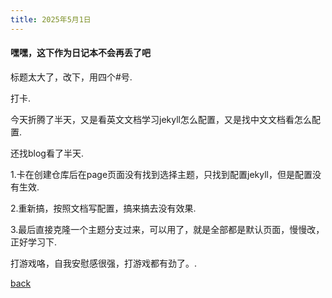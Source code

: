 ```yaml
---
title: 2025年5月1日
---
```


#### 嘿嘿，这下作为日记本不会再丢了吧
标题太大了，改下，用四个#号.

打卡.

今天折腾了半天，又是看英文文档学习jekyll怎么配置，又是找中文文档看怎么配置.

还找blog看了半天.

1.卡在创建仓库后在page页面没有找到选择主题，只找到配置jekyll，但是配置没有生效.

2.重新搞，按照文档写配置，搞来搞去没有效果.

3.最后直接克隆一个主题分支过来，可以用了，就是全部都是默认页面，慢慢改，正好学习下.

打游戏咯，自我安慰感很强，打游戏都有劲了。.

[back](./)
